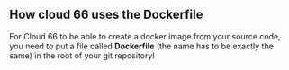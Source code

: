 ## How cloud 66 uses the Dockerfile

For Cloud 66 to be able to create a docker image from your source code, you need to put a file called __Dockerfile__ (the name has to be exactly the same) in the root of your git repository!
